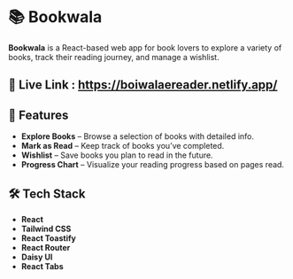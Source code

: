 # 📚 Bookwala

**Bookwala** is a React-based web app for book lovers to explore a variety of books, track their reading journey, and manage a wishlist.

## 🌟 Live Link : https://boiwalaereader.netlify.app/

## 🌟 Features

- **Explore Books** – Browse a selection of books with detailed info.
- **Mark as Read** – Keep track of books you’ve completed.
- **Wishlist** – Save books you plan to read in the future.
- **Progress Chart** – Visualize your reading progress based on pages read.

## 🛠️ Tech Stack

- **React**
- **Tailwind CSS**
- **React Toastify**
- **React Router**
- **Daisy UI**
- **React Tabs**
